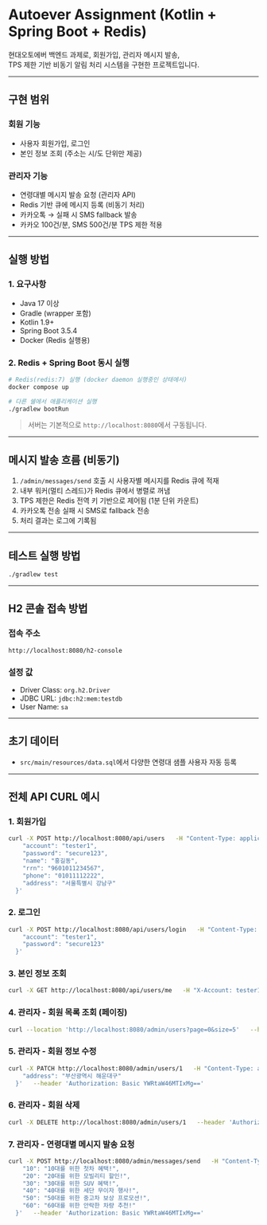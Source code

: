 # Autoever Assignment (Kotlin + Spring Boot + Redis)

현대오토에버 백엔드 과제로, 회원가입, 관리자 메시지 발송,  
TPS 제한 기반 비동기 알림 처리 시스템을 구현한 프로젝트입니다.

---

## 구현 범위

### 회원 기능

- 사용자 회원가입, 로그인
- 본인 정보 조회 (주소는 시/도 단위만 제공)

### 관리자 기능

- 연령대별 메시지 발송 요청 (관리자 API)
- Redis 기반 큐에 메시지 등록 (비동기 처리)
- 카카오톡 → 실패 시 SMS fallback 발송
- 카카오 100건/분, SMS 500건/분 TPS 제한 적용

---

## 실행 방법

### 1. 요구사항

- Java 17 이상
- Gradle (wrapper 포함)
- Kotlin 1.9+
- Spring Boot 3.5.4
- Docker (Redis 실행용)

### 2. Redis + Spring Boot 동시 실행

```bash
# Redis(redis:7) 실행 (docker daemon 실행중인 상태에서)
docker compose up

# 다른 쉘에서 애플리케이션 실행
./gradlew bootRun
```

> 서버는 기본적으로 `http://localhost:8080`에서 구동됩니다.

---

## 메시지 발송 흐름 (비동기)

1. `/admin/messages/send` 호출 시 사용자별 메시지를 Redis 큐에 적재
2. 내부 워커(멀티 스레드)가 Redis 큐에서 병렬로 꺼냄
3. TPS 제한은 Redis 전역 키 기반으로 제어됨 (1분 단위 카운트)
4. 카카오톡 전송 실패 시 SMS로 fallback 전송
5. 처리 결과는 로그에 기록됨

---

## 테스트 실행 방법

```bash
./gradlew test
```

---

## H2 콘솔 접속 방법

### 접속 주소

```
http://localhost:8080/h2-console
```

### 설정 값

- Driver Class: `org.h2.Driver`
- JDBC URL: `jdbc:h2:mem:testdb`
- User Name: `sa`

---

## 초기 데이터

- `src/main/resources/data.sql`에서 다양한 연령대 샘플 사용자 자동 등록

---

## 전체 API CURL 예시

### 1. 회원가입

```bash
curl -X POST http://localhost:8080/api/users   -H "Content-Type: application/json"   -d '{
    "account": "tester1",
    "password": "secure123",
    "name": "홍길동",
    "rrn": "9601011234567",
    "phone": "01011112222",
    "address": "서울특별시 강남구"
  }'
```

### 2. 로그인

```bash
curl -X POST http://localhost:8080/api/users/login   -H "Content-Type: application/json"   -d '{
    "account": "tester1",
    "password": "secure123"
  }'
```

### 3. 본인 정보 조회

```bash
curl -X GET http://localhost:8080/api/users/me   -H "X-Account: tester1"
```

### 4. 관리자 - 회원 목록 조회 (페이징)

```bash
curl --location 'http://localhost:8080/admin/users?page=0&size=5'   --header 'Authorization: Basic YWRtaW46MTIxMg=='
```

### 5. 관리자 - 회원 정보 수정

```bash
curl -X PATCH http://localhost:8080/admin/users/1   -H "Content-Type: application/json"   -d '{
    "address": "부산광역시 해운대구"
  }'   --header 'Authorization: Basic YWRtaW46MTIxMg=='
```

### 6. 관리자 - 회원 삭제

```bash
curl -X DELETE http://localhost:8080/admin/users/1   --header 'Authorization: Basic YWRtaW46MTIxMg=='
```

### 7. 관리자 - 연령대별 메시지 발송 요청

```bash
curl -X POST http://localhost:8080/admin/messages/send   -H "Content-Type: application/json"   -d '{
    "10": "10대를 위한 첫차 혜택!",
    "20": "20대를 위한 모빌리티 할인!",
    "30": "30대를 위한 SUV 혜택!",
    "40": "40대를 위한 세단 무이자 행사!",
    "50": "50대를 위한 중고차 보상 프로모션!",
    "60": "60대를 위한 안락한 차량 추천!"
  }'   --header 'Authorization: Basic YWRtaW46MTIxMg=='
```